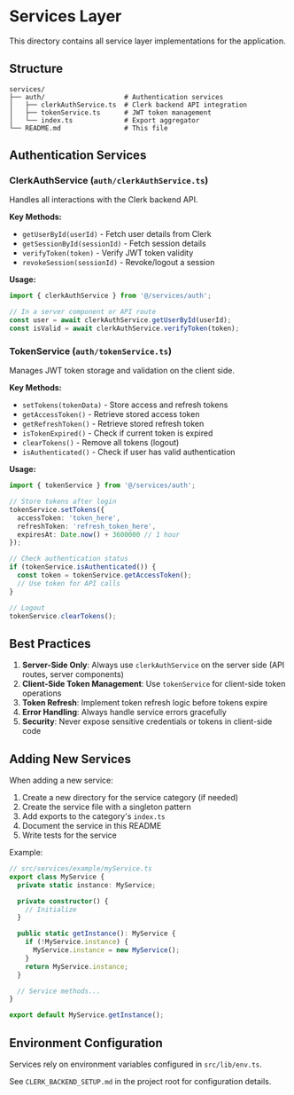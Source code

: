 # Services Layer

This directory contains all service layer implementations for the application.

## Structure

```
services/
├── auth/                    # Authentication services
│   ├── clerkAuthService.ts  # Clerk backend API integration
│   ├── tokenService.ts      # JWT token management
│   └── index.ts             # Export aggregator
└── README.md                # This file
```

## Authentication Services

### ClerkAuthService (`auth/clerkAuthService.ts`)

Handles all interactions with the Clerk backend API.

**Key Methods:**
- `getUserById(userId)` - Fetch user details from Clerk
- `getSessionById(sessionId)` - Fetch session details
- `verifyToken(token)` - Verify JWT token validity
- `revokeSession(sessionId)` - Revoke/logout a session

**Usage:**
```typescript
import { clerkAuthService } from '@/services/auth';

// In a server component or API route
const user = await clerkAuthService.getUserById(userId);
const isValid = await clerkAuthService.verifyToken(token);
```

### TokenService (`auth/tokenService.ts`)

Manages JWT token storage and validation on the client side.

**Key Methods:**
- `setTokens(tokenData)` - Store access and refresh tokens
- `getAccessToken()` - Retrieve stored access token
- `getRefreshToken()` - Retrieve stored refresh token
- `isTokenExpired()` - Check if current token is expired
- `clearTokens()` - Remove all tokens (logout)
- `isAuthenticated()` - Check if user has valid authentication

**Usage:**
```typescript
import { tokenService } from '@/services/auth';

// Store tokens after login
tokenService.setTokens({
  accessToken: 'token_here',
  refreshToken: 'refresh_token_here',
  expiresAt: Date.now() + 3600000 // 1 hour
});

// Check authentication status
if (tokenService.isAuthenticated()) {
  const token = tokenService.getAccessToken();
  // Use token for API calls
}

// Logout
tokenService.clearTokens();
```

## Best Practices

1. **Server-Side Only**: Always use `clerkAuthService` on the server side (API routes, server components)
2. **Client-Side Token Management**: Use `tokenService` for client-side token operations
3. **Token Refresh**: Implement token refresh logic before tokens expire
4. **Error Handling**: Always handle service errors gracefully
5. **Security**: Never expose sensitive credentials or tokens in client-side code

## Adding New Services

When adding a new service:

1. Create a new directory for the service category (if needed)
2. Create the service file with a singleton pattern
3. Add exports to the category's `index.ts`
4. Document the service in this README
5. Write tests for the service

Example:
```typescript
// src/services/example/myService.ts
export class MyService {
  private static instance: MyService;

  private constructor() {
    // Initialize
  }

  public static getInstance(): MyService {
    if (!MyService.instance) {
      MyService.instance = new MyService();
    }
    return MyService.instance;
  }

  // Service methods...
}

export default MyService.getInstance();
```

## Environment Configuration

Services rely on environment variables configured in `src/lib/env.ts`.

See `CLERK_BACKEND_SETUP.md` in the project root for configuration details.


